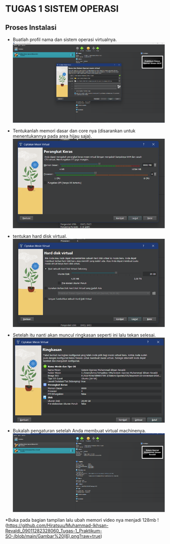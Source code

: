 # TUGAS 1 SISTEM OPERASI

## Proses Instalasi

* Buatlah profil nama dan sistem operasi virtualnya.
![buat profil nama dan sistem operasi virtual](https://github.com/Hiratsuu/Muhammad-Ikhsan-Revaldi_09011282328060_Tugas-1_Praktikum-SO-/blob/main/Gambar%20(1).png?raw=true)

* Tentukanlah memori dasar dan core nya (disarankan untuk menentukannya pada area 
hijau saja). 
![Gambar menentukan memori dasar dan core](https://github.com/Hiratsuu/Muhammad-Ikhsan-Revaldi_09011282328060_Tugas-1_Praktikum-SO-/blob/main/Gambar%20(2).png?raw=true)

* tentukan hard disk virtual.
![menentukan hard disk virtual](https://github.com/Hiratsuu/Muhammad-Ikhsan-Revaldi_09011282328060_Tugas-1_Praktikum-SO-/blob/main/Gambar%20(3).png?raw=true)

* Setelah itu nanti akan muncul ringkasan seperti ini lalu tekan selesai.
![Ringkasan](https://github.com/Hiratsuu/Muhammad-Ikhsan-Revaldi_09011282328060_Tugas-1_Praktikum-SO-/blob/main/Gambar%20(4).png?raw=true)

* Bukalah pengaturan setelah Anda membuat virtual machinenya.
![Buka pengaturan untuk mengatur](https://github.com/Hiratsuu/Muhammad-Ikhsan-Revaldi_09011282328060_Tugas-1_Praktikum-SO-/blob/main/Gambar%20(5).png?raw=true)

*Buka pada bagian tampilan lalu ubah memori video nya menjadi 128mb 
! (https://github.com/Hiratsuu/Muhammad-Ikhsan-Revaldi_09011282328060_Tugas-1_Praktikum-SO-/blob/main/Gambar%20(6).png?raw=true)
